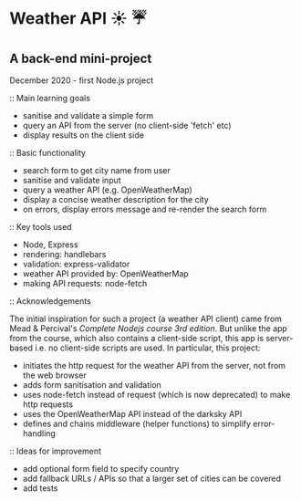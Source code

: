 # Weather API :sunny: :umbrella:
## A back-end mini-project

December 2020 - first Node.js project

:: Main learning goals
- sanitise and validate a simple form
- query an API from the server (no client-side 'fetch' etc)
- display results on the client side

:: Basic functionality
- search form to get city name from user
- sanitise and validate input
- query a weather API (e.g. OpenWeatherMap)
- display a concise weather description for the city
- on errors, display errors message and re-render the search form

:: Key tools used
- Node, Express
- rendering: handlebars
- validation: express-validator
- weather API provided by: OpenWeatherMap
- making API requests: node-fetch

:: Acknowledgements

The initial inspiration for such a project (a weather API client) came from Mead & Percival's _Complete Nodejs course 3rd edition_. But unlike the app from the course, which also contains a client-side script, this app is server-based i.e. no client-side scripts are used. In particular, this project:
- initiates the http request for the weather API from the server, not from the web browser
- adds form sanitisation and validation
- uses node-fetch instead of request (which is now deprecated) to make http requests
- uses the OpenWeatherMap API instead of the darksky API
- defines and chains middleware (helper functions) to simplify error-handling

:: Ideas for improvement
- add optional form field to specify country
- add fallback URLs / APIs so that a larger set of cities can be covered
- add tests
